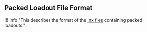 
## Packed Loadout File Format

!!! info "This describes the format of the [.nx files][location] containing packed loadouts."

[location]: ../About.md#location